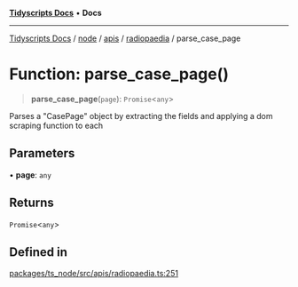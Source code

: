 [**Tidyscripts Docs**](../../../../../../../README.md) • **Docs**

***

[Tidyscripts Docs](../../../../../../../globals.md) / [node](../../../../../README.md) / [apis](../../../README.md) / [radiopaedia](../README.md) / parse\_case\_page

# Function: parse\_case\_page()

> **parse\_case\_page**(`page`): `Promise`\<`any`\>

Parses a "CasePage" object by extracting the fields and applying a dom scraping function to each

## Parameters

• **page**: `any`

## Returns

`Promise`\<`any`\>

## Defined in

[packages/ts\_node/src/apis/radiopaedia.ts:251](https://github.com/sheunaluko/tidyscripts/blob/master/packages/ts_node/src/apis/radiopaedia.ts#L251)
